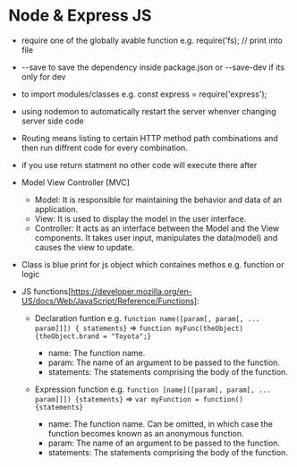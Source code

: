 # Node & Express JS

- require one of the globally avable function e.g. require('fs); // print into file

- --save to save the dependency inside package.json or --save-dev if its only for dev

- to import modules/classes e.g. const express = require('express');

- using nodemon to automatically restart the server whenver changing server side code

- Routing means listing to certain HTTP method path combinations and then run diffrent code for every combination. 

- if you use return statment no other code will execute there after

- Model View Controller [MVC]

    - Model: It is responsible for maintaining the behavior and data of an application.
    - View: It is used to display the model in the user interface.
    - Controller: It acts as an interface between the Model and the View components. It takes user input, manipulates the data(model) and causes the view to update.

- Class is blue print for js object which containes methos e.g. function or logic 

- JS functions[https://developer.mozilla.org/en-US/docs/Web/JavaScript/Reference/Functions]:

    - Declaration funtion e.g. ```function name([param[, param[, ... param]]]) { statements}``` => ```function myFunc(theObject) {theObject.brand = "Toyota";}```
        - name: The function name. 
        - param: The name of an argument to be passed to the function. 
        - statements: The statements comprising the body of the function.

    - Expression function e.g. ```function [name]([param[, param[, ... param]]]) {statements}``` => ```var myFunction = function() {statements}```
        - name: The function name. Can be omitted, in which case the function becomes known as an anonymous function. 
        - param: The name of an argument to be passed to the function.
        - statements: The statements comprising the body of the function.



